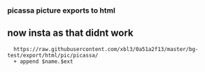 ### picassa picture exports to html


## now insta as that didnt work
      https://raw.githubusercontent.com/xbl3/0a51a2f13/master/bg-test/export/html/pic/picassa/      
      + append $name.$ext
   
   
   
   
